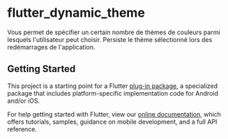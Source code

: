 # flutter_dynamic_theme

Vous permet de spécifier un certain nombre de thèmes de couleurs parmi lesquels l'utilisateur peut choisir. Persiste le thème sélectionné lors des redémarrages de l'application.

## Getting Started

This project is a starting point for a Flutter
[plug-in package](https://flutter.dev/developing-packages/),
a specialized package that includes platform-specific implementation code for
Android and/or iOS.

For help getting started with Flutter, view our
[online documentation](https://flutter.dev/docs), which offers tutorials,
samples, guidance on mobile development, and a full API reference.

